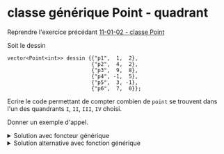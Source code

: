 # classe générique Point - quadrant 

Reprendre l'exercice précédant [11-01-02 - classe Point](13-01-02%20-%20classe%20Point.md)

Soit le dessin

~~~
vector<Point<int>> dessin {{"p1",  1,  2},
                           {"p2",  4,  2},
                           {"p3",  9,  8},
                           {"p4", -1,  5},
                           {"p5",  3, -1},
                           {"p6",  7,  0}};
~~~

Ecrire le code permettant de compter combien de `point` se trouvent dans l'un des quandrants `I`, `II`, `III`, `IV` choisi.

Donner un exemple d'appel.

<details>
<summary>Solution avec foncteur générique</summary>

~~~cpp
enum class Quadrant {I=1, II, III, IV};

template <typename T>
struct DansQuadrant {
   Quadrant q;
   bool operator() (const Point<T>& p) {
      switch (q) {
         case Quadrant::I   : return p.getCoord().getX() > T() and p.getCoord().getY() > T();
         case Quadrant::II  : return p.getCoord().getX() < T() and p.getCoord().getY() > T();
         case Quadrant::III : return p.getCoord().getX() < T() and p.getCoord().getY() < T();
         case Quadrant::IV  : return p.getCoord().getX() > T() and p.getCoord().getY() < T();
      }
   }
};

cout << count_if(dessin.begin(), dessin.end(), DansQuadrant<int>{Quadrant::I});
~~~

</details>


<details>
<summary>Solution alternative avec fonction générique</summary>

~~~cpp
enum class Quadrant { I, II, III, IV };

template<typename T, Quadrant q>
bool est_dans_quadrant (Point<T> const& p) {
   switch (q) {
      case Quadrant::I :
         return p.getCoord().getX() >= 0 and p.getCoord().getY() >= 0;
      case Quadrant::II :
         return p.getCoord().getX() <= 0 and p.getCoord().getY() >= 0;
      case Quadrant::III :
         return p.getCoord().getX() <= 0 and p.getCoord().getY() <= 0;
      case Quadrant::IV :
         return p.getCoord().getX() >= 0 and p.getCoord().getY() <= 0;
      default:
         return false;
   }
}

cout << count_if(dessin.begin(), dessin.end(),est_dans_quadrant<int,Quadrant::I>);
~~~

</details>

